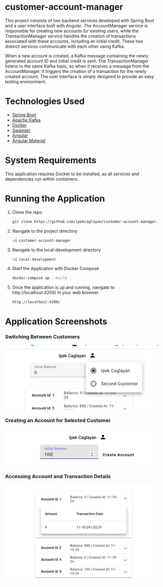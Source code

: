 # customer-account-manager

This project consists of two backend services developed with Spring Boot and a user interface built with Angular. The
AccountManager service is responsible for creating new accounts for existing users, while the TransactionManager service
handles the creation of transactions associated with these accounts, including an initial credit. These two distinct
services communicate with each other using Kafka.

When a new account is created, a Kafka message containing the newly generated account ID and initial credit is sent. The
TransactionManager listens to the same Kafka topic, so when it receives a message from the AccountManager, it triggers
the creation of a transaction for the newly created account. The user interface is simply
designed to provide an easy testing environment.

# Technologies Used


* [Spring Boot](https://docs.spring.io/spring-boot/index.html)
* [Apache Kafka](https://kafka.apache.org/)
* [Docker](https://www.docker.com/)
* [Swagger](https://swagger.io/)
* [Angular](https://angular.dev/overview)
* [Angular Material](https://material.angular.io/)


# System Requirements
This application requires Docker to be installed, as all services and dependencies run within containers.

# Running the Application

1. Clone the repo
   ```sh
   git clone https://github.com/ipekcaglayan/customer-account-manager.git
   ```
2. Navigate to the project directory
   ```sh
   cd customer-account-manager
   
   ```
3. Navigate to the local-development directory
   ```sh
   cd local-development
   ```
4. Start the Application with Docker Compose
   ```sh
   docker-compose up --build
   ```
5. Once the application is up and running, navigate to http://localhost:4200/ in your web browser.
   ```sh
   http://localhost:4200/
   ``` 

# Application Screenshots

### Switching Between Customers 
![img.png](img.png)

### Creating an Account for Selected Customer 
![img_1.png](img_1.png)

### Accessing Account and Transaction Details 
![img_2.png](img_2.png)
